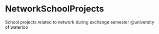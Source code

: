 NetworkSchoolProjects
=====================

School projects related to network during exchange semester @university of waterloo